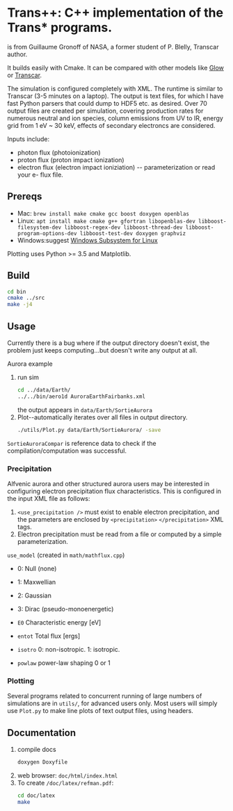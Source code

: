 # Trans++: C++ implementation of the Trans* programs.

is from Guillaume Gronoff of NASA, a former student of P. Blelly, Transcar author.


It builds easily with Cmake. 
It can be compared with other models like 
[Glow](https://www.github.com/scivision/glowaurora) or 
[Transcar](https://www.github.com/scivision/transcar).

The simulation is configured completely with XML.
The runtime is similar to Transcar (3-5 minutes on a laptop). 
The output is text files, for which I have fast Python parsers that could dump to HDF5 etc. as desired. 
Over 70 output files are created per simulation, covering production rates for numerous neutral and ion species, column emissions from UV to IR, energy grid from 1 eV ~ 30 keV, effects of secondary electroncs are considered.  

Inputs include:
* photon flux (photoionization)
* proton flux (proton impact ionization) 
* electron flux (electron impact ioniziation) -- parameterization or read your e- flux file.



## Prereqs

* Mac: `brew install make cmake gcc boost doxygen openblas`
* Linux: `apt install make cmake g++ gfortran libopenblas-dev libboost-filesystem-dev libboost-regex-dev libboost-thread-dev libboost-program-options-dev libboost-test-dev doxygen graphviz`
* Windows:suggest [Windows Subsystem for Linux](https://www.scivision.co/install-windows-subsystem-for-linux/)

Plotting uses Python >= 3.5 and Matplotlib.

## Build
```sh
cd bin
cmake ../src
make -j4
```

## Usage
Currently there is a bug where if the output directory doesn't exist, the problem just keeps computing...but doesn't write any output at all.

Aurora example

1. run sim
   ```sh
   cd ../data/Earth/
   ../../bin/aero1d AuroraEarthFairbanks.xml
   ```
   the output appears in `data/Earth/SortieAurora`
2. Plot--automatically iterates over all files in output directory.
   ```sh
   ./utils/Plot.py data/Earth/SortieAurora/ -save
   ```


`SortieAuroraCompar` is reference data to check if the compilation/computation was successful.

### Precipitation
Alfvenic aurora and other structured aurora users may be interested in configuring electron precipitation flux characteristics.
This is configured in the input XML file as follows:

1. `<use_precipitation />` must exist to enable electron precipitation, and the parameters are enclosed by `<precipitation>` `</precipitation>` XML tags.
2. Electron precipitation must be read from a file or computed by a simple parameterization.

`use_model`  (created in `math/mathflux.cpp`)
* 0: Null (none)
* 1: Maxwellian
* 2: Gaussian
* 3: Dirac (pseudo-monoenergetic)


* `E0`     Characteristic energy [eV]
* `entot`  Total flux [ergs]
* `isotro` 0: non-isotropic.  1: isotropic.
* `powlaw` power-law shaping 0 or 1


### Plotting
Several programs related to concurrent running of large numbers of simulations are in `utils/`, for advanced users only.
Most users will simply use `Plot.py` to make line plots of text output files, using headers.

## Documentation

1. compile docs
   ```sh
   doxygen Doxyfile
   ```
2. web browser: `doc/html/index.html`
3. To create `/doc/latex/refman.pdf`:
   ```sh
   cd doc/latex
   make
   ```


